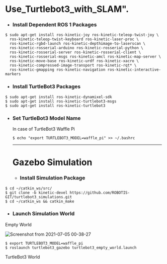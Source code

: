 # Use_Turtlebot3_with_SLAM".
* ### Install Dependent ROS 1 Packages

```
$ sudo apt-get install ros-kinetic-joy ros-kinetic-teleop-twist-joy \
  ros-kinetic-teleop-twist-keyboard ros-kinetic-laser-proc \
  ros-kinetic-rgbd-launch ros-kinetic-depthimage-to-laserscan \
  ros-kinetic-rosserial-arduino ros-kinetic-rosserial-python \
  ros-kinetic-rosserial-server ros-kinetic-rosserial-client \
  ros-kinetic-rosserial-msgs ros-kinetic-amcl ros-kinetic-map-server \
  ros-kinetic-move-base ros-kinetic-urdf ros-kinetic-xacro \
  ros-kinetic-compressed-image-transport ros-kinetic-rqt* \
  ros-kinetic-gmapping ros-kinetic-navigation ros-kinetic-interactive-markers
  ```
  
  * ### Install TurtleBot3 Packages
  
  ```
$ sudo apt-get install ros-kinetic-dynamixel-sdk
$ sudo apt-get install ros-kinetic-turtlebot3-msgs
$ sudo apt-get install ros-kinetic-turtlebot3
```

* ### Set TurtleBot3 Model Name

  In case of TurtleBot3 Waffle Pi 
  
  ```$ echo "export TURTLEBOT3_MODEL=waffle_pi" >> ~/.bashrc```
  
  ---------------------------------------
  
  # Gazebo Simulation
  * ### Install Simulation Package
  
```
$ cd ~/catkin_ws/src/
$ git clone -b kinetic-devel https://github.com/ROBOTIS-GIT/turtlebot3_simulations.git
$ cd ~/catkin_ws && catkin_make
```

* ### Launch Simulation World

Empty World

![Screenshot from 2021-07-05 00-38-27](https://user-images.githubusercontent.com/85907057/124400850-35749900-dd2e-11eb-8084-57c1dd6f15ee.png)

```
$ export TURTLEBOT3_MODEL=waffle_pi
$ roslaunch turtlebot3_gazebo turtlebot3_empty_world.launch
```

TurtleBot3 World
